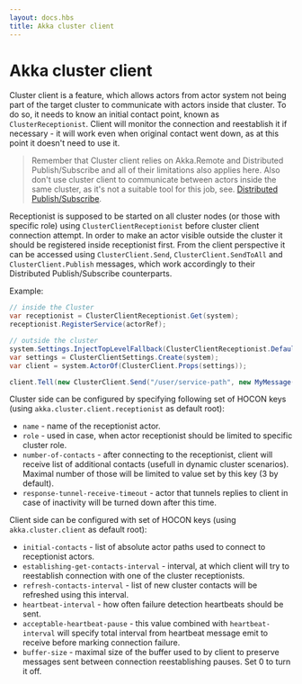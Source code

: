 ```yaml
---
layout: docs.hbs
title: Akka cluster client
---
```

# Akka cluster client

Cluster client is a feature, which allows actors from actor system not being part of the target cluster to communicate with actors inside that cluster. To do so, it needs to know an initial contact point, known as `ClusterReceptionist`. Client will monitor the connection and reestablish it if necessary - it will work even when original contact went down, as at this point it doesn't need to use it.

> Remember that Cluster client relies on Akka.Remote and Distributed Publish/Subscribe and all of their limitations also applies here. Also don't use cluster client to communicate between actors inside the same cluster, as it's not a suitable tool for this job, see. [Distributed Publish/Subscribe](clustering/distributed-publish-subscribe).

Receptionist is supposed to be started on all cluster nodes (or those with specific role) using `ClusterClientReceptionist` before cluster client connection attempt. In order to make an actor visible outside the cluster it should be registered inside receptionist first. From the client perspective it can be accessed using `ClusterClient.Send`, `ClusterClient.SendToAll` and `ClusterClient.Publish` messages, which work accordingly to their Distributed Publish/Subscribe counterparts.

Example:

```csharp
// inside the Cluster
var receptionist = ClusterClientReceptionist.Get(system);
receptionist.RegisterService(actorRef);

// outside the cluster
system.Settings.InjectTopLevelFallback(ClusterClientReceptionist.DefaultConfig());
var settings = ClusterClientSettings.Create(system);
var client = system.ActorOf(ClusterClient.Props(settings));

client.Tell(new ClusterClient.Send("/user/service-path", new MyMessage()));
```

Cluster side can be configured by specifying following set of HOCON keys (using `akka.cluster.client.receptionist` as default root):

- `name` - name of the receptionist actor.
- `role` - used in case, when actor receptionist should be limited to specific cluster role.
- `number-of-contacts` - after connecting to the receptionist, client will receive list of additional contacts (usefull in dynamic cluster scenarios). Maximal number of those will be limited to value set by this key (3 by default).
- `response-tunnel-receive-timeout` - actor that tunnels replies to client in case of inactivity will be turned down after this time.

Client side can be configured with set of HOCON keys (using `akka.cluster.client` as default root):

- `initial-contacts` - list of absolute actor paths used to connect to receptionist actors.
- `establishing-get-contacts-interval` - interval, at which client will try to reestablish connection with one of the cluster receptionists.
- `refresh-contacts-interval` - list of new cluster contacts will be refreshed using this interval.
- `heartbeat-interval` - how often failure detection heartbeats should be sent.
- `acceptable-heartbeat-pause` - this value combined with `heartbeat-interval` will specify total interval from heartbeat message emit to receive before marking connection failure.
- `buffer-size` - maximal size of the buffer used to by client to preserve messages sent between connection reestablishing pauses. Set 0 to turn it off.
